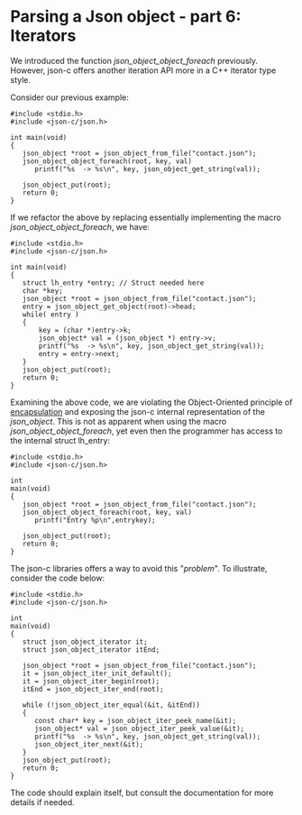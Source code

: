 # Parsing a Json object - part 6: Iterators

We introduced the function _*json_object_object_foreach*_ previously. However, json-c offers another iteration API more in a C++ iterator type style.

Consider our previous example: 

```
#include <stdio.h>
#include <json-c/json.h>

int main(void)
{
   json_object *root = json_object_from_file("contact.json");
   json_object_object_foreach(root, key, val)
      printf("%s  -> %s\n", key, json_object_get_string(val));

   json_object_put(root);
   return 0;
}

```

If we refactor the above by replacing essentially implementing the macro _*json_object_object_foreach*_, we have:

```
#include <stdio.h>
#include <json-c/json.h>

int main(void)
{
   struct lh_entry *entry; // Struct needed here
   char *key;
   json_object *root = json_object_from_file("contact.json");
   entry = json_object_get_object(root)->head;
   while( entry )
   {
       key = (char *)entry->k;
       json_object* val = (json_object *) entry->v;
       printf("%s  -> %s\n", key, json_object_get_string(val));
       entry = entry->next;
   }
   json_object_put(root);
   return 0;
}
```

Examining the above code, we are violating the Object-Oriented principle of [encapsulation](https://en.wikipedia.org/wiki/Encapsulation_(computer_programming)) and exposing the json-c internal representation of the _*json_object*_. This is not as apparent when using the macro _*json_object_object_foreach*_, yet even then the programmer has access to the internal struct lh_entry:

```
#include <stdio.h>
#include <json-c/json.h>

int 
main(void)
{
   json_object *root = json_object_from_file("contact.json");
   json_object_object_foreach(root, key, val)
      printf("Entry %p\n",entrykey);

   json_object_put(root);
   return 0;
}

``` 

The json-c libraries offers a way to avoid this "_*problem*_". To illustrate, consider the code below:

```
#include <stdio.h>
#include <json-c/json.h>

int 
main(void)
{
   struct json_object_iterator it;
   struct json_object_iterator itEnd;

   json_object *root = json_object_from_file("contact.json");
   it = json_object_iter_init_default();
   it = json_object_iter_begin(root);
   itEnd = json_object_iter_end(root);

   while (!json_object_iter_equal(&it, &itEnd))
   {
      const char* key = json_object_iter_peek_name(&it);
      json_object* val = json_object_iter_peek_value(&it);
      printf("%s  -> %s\n", key, json_object_get_string(val));
      json_object_iter_next(&it);
   }
   json_object_put(root);
   return 0;
}
```

The code should explain itself, but consult the documentation for more details if needed.
